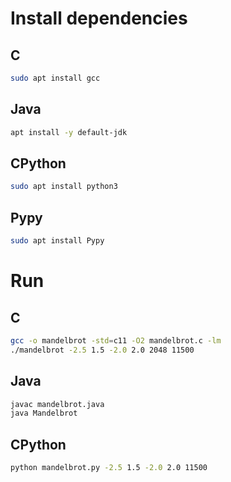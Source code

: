 # Install dependencies
## C
```bash
sudo apt install gcc
```

## Java
```bash
apt install -y default-jdk
```

## CPython
```bash
sudo apt install python3
```

## Pypy
```bash
sudo apt install Pypy
```

# Run
## C
```bash
gcc -o mandelbrot -std=c11 -O2 mandelbrot.c -lm
./mandelbrot -2.5 1.5 -2.0 2.0 2048 11500
```

## Java
```bash
javac mandelbrot.java
java Mandelbrot
```

## CPython
```bash
python mandelbrot.py -2.5 1.5 -2.0 2.0 11500
```
